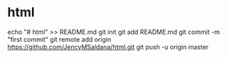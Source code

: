 # html
echo "# html" >> README.md
git init
git add README.md
git commit -m "first commit"
git remote add origin https://github.com/JencyMSaldana/html.git
git push -u origin master

